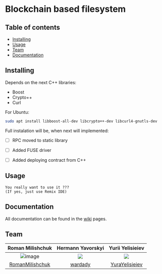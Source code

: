# Blockchain based filesystem

## Table of contents
 - [Installing](#installing)
 - [Usage](#usage)
 - [Team](#team)
 - [Documentation](#documentation)
 
 
## Installing
Depends on the next C++ libraries:
- Boost
- Crypto++
- Curl

For Ubuntu:
```sh
sudo apt install libboost-all-dev libcrypto++-dev libcurl4-gnutls-dev
```

Full instalation will be, when next will implemented:

- [ ] RPC moved to static library
- [ ] Added FUSE driver
- [ ] Added deploying contract from C++

    
## Usage
```
You really want to use it ???
(If yes, just use Remix IDE)
```

## Documentation
All documentation can be found in the [wiki](https://github.com/RomanMilishchuk/bfs/wiki) pages.

## Team
| **Roman Milishchuk** | **Hermann Yavorskyi** | **Yurii Yelisieiev** |
| :---: |:---:|:---:|
| ![image](https://user-images.githubusercontent.com/32875119/71295256-cc177a00-2383-11ea-92a5-944b3969e083.png) | <img src="https://hackernoon.com/hn-images/1*KWr54bVaO-XAQWwZPSHUXA.png"> | <img src="https://themerkle.com/wp-content/uploads/2015/03/maxresdefault.jpg"> |
| [RomanMilishchuk](https://github.com/RomanMilishchuk) | [wardady](https://github.com/wardady) | [YuraYelisieiev](https://github.com/YuraYelisieiev) |x
